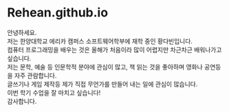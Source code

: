 # Rehean.github.io
안녕하세요.    
저는 한양대학교 에리카 캠퍼스 소프트웨어학부에 재학 중인 황다빈입니다.    
컴퓨터 프로그래밍을 배우는 것은 올해가 처음이라 많이 어렵지만 차근차근 배워나가고 싶습니다.    
저는 문학, 예술 등 인문학적 분야에 관심이 많고, 책 읽는 것을 좋아하며 영화나 공연등을 자주 관람합니다.    
글쓰기나 게임 제작등 제가 직접 무언가를 만들어 내는 일에 관심이 많습니다.    
이번 학기 수업을 잘 마치고 싶습니다!    
감사합니다.    
